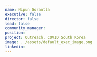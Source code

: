 ```yaml
---
name: Nipun Gorantla
executive: false
director: false
lead: false
community_manager:   
position: 
project: Outreach, COVID South Korea
image: ../assets/default_exec_image.png
linkedin:
---
```


